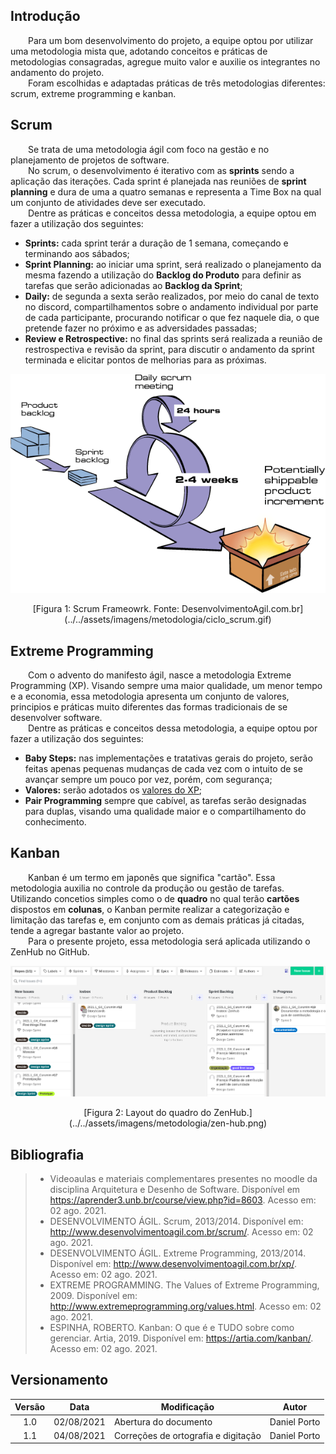 ## Introdução
&emsp;&emsp;Para um bom desenvolvimento do projeto, a equipe optou por utilizar uma metodologia mista que, adotando conceitos e práticas de metodologias consagradas, agregue muito valor e auxilie os integrantes no andamento do projeto.<br>
&emsp;&emsp;Foram escolhidas e adaptadas práticas de três metodologias diferentes: scrum, extreme programming e kanban.

## Scrum
&emsp;&emsp;Se trata de uma metodologia ágil com foco na gestão e no planejamento de projetos de software.<br>
&emsp;&emsp;No scrum, o desenvolvimento é iterativo com as **sprints** sendo a aplicação das iterações. Cada sprint é planejada nas reuniões de **sprint planning** e dura de uma a quatro semanas e representa a Time Box na qual um conjunto de atividades deve ser executado.<br>
&emsp;&emsp;Dentre as práticas e conceitos dessa metodologia, a equipe optou em fazer a utilização dos seguintes:

- **Sprints:** cada sprint terár a duração de 1 semana, começando e terminando aos sábados;
- **Sprint Planning:** ao iniciar uma sprint, será realizado o planejamento da mesma fazendo a utilização do **Backlog do Produto** para definir as tarefas que serão adicionadas ao **Backlog da Sprint**;
- **Daily:** de segunda a sexta serão realizados, por meio do canal de texto no discord, compartilhamentos sobre o andamento individual por parte de cada participante, procurando notificar o que fez naquele dia, o que pretende fazer no próximo e as adversidades passadas;
- **Review e Retrospective:** no final das sprints será realizada a reunião de restrospectiva e revisão da sprint, para discutir o andamento da sprint terminada e elicitar pontos de melhorias para as próximas.

![Ciclo do Scrum](../../assets/imagens/metodologia/ciclo_scrum.gif)
<center>[Figura 1: Scrum Frameowrk. Fonte: DesenvolvimentoAgil.com.br](../../assets/imagens/metodologia/ciclo_scrum.gif)</center>

## Extreme Programming
&emsp;&emsp;Com o advento do manifesto ágil, nasce a metodologia Extreme Programming (XP). Visando sempre uma maior qualidade, um menor tempo e a economia, essa metodologia apresenta um conjunto de valores, principios e práticas muito diferentes das formas tradicionais de se desenvolver software.<br>
&emsp;&emsp;Dentre as práticas e conceitos dessa metodologia, a equipe optou por fazer a utilização dos seguintes:

- **Baby Steps:** nas implementações e tratativas gerais do projeto, serão feitas apenas pequenas mudanças de cada vez com o intuito de se avançar sempre um pouco por vez, porém, com segurança;
- **Valores:** serão adotados os [valores do XP](http://www.extremeprogramming.org/values.html);
- **Pair Programming** sempre que cabível, as tarefas serão designadas para duplas, visando uma qualidade maior e o compartilhamento do conhecimento.

## Kanban
&emsp;&emsp;Kanban é um termo em japonês que significa "cartão". Essa metodologia auxilia no controle da produção ou gestão de tarefas. Utilizando concetios simples como o de **quadro** no qual terão **cartões** dispostos em **colunas**, o Kanban permite realizar a categorização e limitação das tarefas e, em conjunto com as demais práticas já citadas, tende a agregar bastante valor ao projeto.<br>
&emsp;&emsp;Para o presente projeto, essa metodologia será aplicada utilizando o ZenHub no GitHub.

![layout do ZenHub](../../assets/imagens/metodologia/zen-hub.png)
<center>[Figura 2: Layout do quadro do ZenHub.](../../assets/imagens/metodologia/zen-hub.png)</center>

## Bibliografia
> - Videoaulas e materiais complementares presentes no moodle da disciplina Arquitetura e Desenho de Software. Disponível em <https://aprender3.unb.br/course/view.php?id=8603>. Acesso em: 02 ago. 2021. 
> - DESENVOLVIMENTO ÁGIL. Scrum, 2013/2014. Disponível em: <http://www.desenvolvimentoagil.com.br/scrum/>. Acesso em: 02 ago. 2021.
> - DESENVOLVIMENTO ÁGIL. Extreme Programming, 2013/2014. Disponível em: <http://www.desenvolvimentoagil.com.br/xp/>. Acesso em: 02 ago. 2021.
> - EXTREME PROGRAMMING. The Values of Extreme Programming, 2009. Disponível em: <http://www.extremeprogramming.org/values.html>. Acesso em: 02 ago. 2021.
> - ESPINHA, ROBERTO. Kanban: O que é e TUDO sobre como gerenciar. Artia, 2019. Disponível em: <https://artia.com/kanban/>. Acesso em: 02 ago. 2021.

## Versionamento
| Versão | Data | Modificação | Autor |
|:-:|--|--|--|
|1.0|02/08/2021| Abertura do documento | Daniel Porto |
|1.1|04/08/2021| Correções de ortografia e digitação | Daniel Porto |